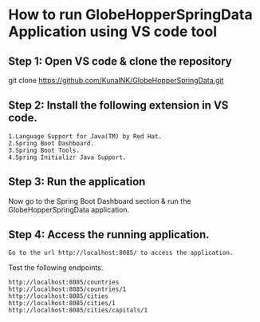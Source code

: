# How to run GlobeHopperSpringData Application using VS code tool

## Step 1: Open VS code & clone the repository 
git clone https://github.com/KunalNK/GlobeHopperSpringData.git

## Step 2: Install the following extension in VS code.
```
1.Language Support for Java(TM) by Red Hat. 
2.Spring Boot Dashboard. 
3.Spring Boot Tools. 
4.Spring Initializr Java Support.
```
## Step 3: Run the application
Now go to the Spring Boot Dashboard section & run the GlobeHopperSpringData application.

## Step 4: Access the running application.
```
Go to the url http://localhost:8085/ to access the application. 

```
Test the following endpoints.
```
http://localhost:8085/countries 
http://localhost:8085/countries/1 
http://localhost:8085/cities 
http://localhost:8085/cities/1 
http://localhost:8085/cities/capitals/1

```